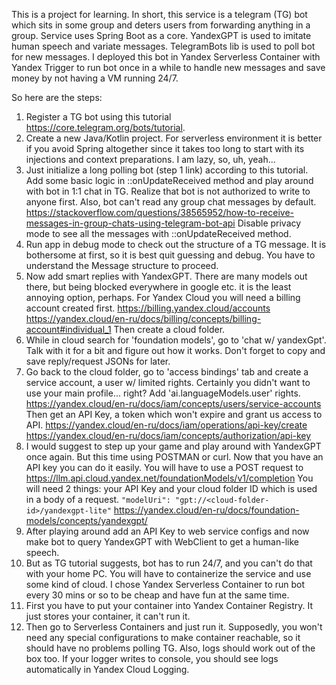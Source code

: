 This is a project for learning.
In short, this service is a telegram (TG) bot which sits in some group and deters users from forwarding anything in a group.
Service uses Spring Boot as a core. YandexGPT is used to imitate human speech and variate messages. TelegramBots lib is
used to poll bot for new messages. I deployed this bot in Yandex Serverless Container with Yandex Trigger to run bot
once in a while to handle new messages and save money by not having a VM running 24/7.

So here are the steps:
1) Register a TG bot using this tutorial https://core.telegram.org/bots/tutorial.
2) Create a new Java/Kotlin project. For serverless environment it is better if you avoid Spring altogether since
it takes too long to start with its injections and context preparations. I am lazy, so, uh, yeah...
3) Just initialize a long polling bot (step 1 link) according to this tutorial. Add some basic logic in ::onUpdateReceived
method and play around with bot in 1:1 chat in TG. 
Realize that bot is not authorized to write to anyone first. Also, bot can't read any group chat messages by default.
https://stackoverflow.com/questions/38565952/how-to-receive-messages-in-group-chats-using-telegram-bot-api
Disable privacy mode to see all the messages with ::onUpdateReceived method.
4) Run app in debug mode to check out the structure of a TG message. It is bothersome at first, so it is best quit
guessing and debug. You have to understand the Message structure to proceed.
5) Now add smart replies with YandexGPT. There are many models out there, but being blocked everywhere in google etc.
it is the least annoying option, perhaps.
For Yandex Cloud you will need a billing account created first. 
https://billing.yandex.cloud/accounts
https://yandex.cloud/en-ru/docs/billing/concepts/billing-account#individual_1
Then create a cloud folder.
6) While in cloud search for 'foundation models', go to 'chat w/ yandexGpt'.
Talk with it for a bit and figure out how it works. Don't forget to copy and save reply/request JSONs for later.
7) Go back to the cloud folder, go to 'access bindings' tab and create a service account, a user w/ limited rights.
Certainly you didn't want to use your main profile... right? Add 'ai.languageModels.user' rights.
https://yandex.cloud/en-ru/docs/iam/concepts/users/service-accounts
Then get an API Key, a token which won't expire and grant us access to API.
https://yandex.cloud/en-ru/docs/iam/operations/api-key/create
https://yandex.cloud/en-ru/docs/iam/concepts/authorization/api-key
8) I would suggest to step up your game and play around with YandexGPT once again.
But this time using POSTMAN or curl. Now that you have an API key you can do it easily.
You will have to use a POST request to https://llm.api.cloud.yandex.net/foundationModels/v1/completion
You will need 2 things: your API Key and your cloud folder ID which is used in a body of a request.
`"modelUri": "gpt://<cloud-folder-id>/yandexgpt-lite"`
https://yandex.cloud/en-ru/docs/foundation-models/concepts/yandexgpt/
9) After playing around add an API Key to web service configs and now make bot to query YandexGPT with WebClient
to get a human-like speech.
10) But as TG tutorial suggests, bot has to run 24/7, and you can't do that with your home PC.
You will have to containerize the service and use some kind of cloud.
I chose Yandex Serverless Container to run bot every 30 mins or so to be cheap and have fun at the same time.
11) First you have to put your container into Yandex Container Registry. It just stores your container, it can't run it.
12) Then go to Serverless Containers and just run it. Supposedly, you won't need any special configurations to
make container reachable, so it should have no problems polling TG. Also, logs should work out of the box too.
If your logger writes to console, you should see logs automatically in Yandex Cloud Logging.